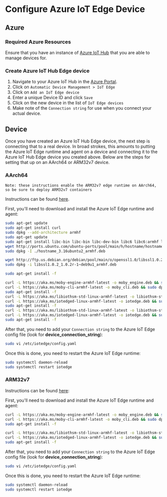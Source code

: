 # Configure Azure IoT Edge Device

## Azure

### Required Azure Resources

Ensure that you have an instance of [Azure IoT Hub](https://ms.portal.azure.com/#create/hub) that you are able to manage devices for.

### Create Azure IoT Hub Edge device

1. Navigate to your Azure IoT Hub in the [Azure Portal](https://ms.portal.azure.com).
1. Click on `Automatic Device Management > IoT Edge`
1. Click on `Add an IoT Edge device`
1. Enter a unique Device ID and click `Save`
1. Click on the new device in the list of `IoT Edge devices`
1. Make note of the `Connection string` for use when you connect your actual device.

## Device

Once you have created an Azure IoT Hub Edge device, the next step is connecting that to a real device.  In broad strokes, this amounts to
putting the Azure IoT Edge runtime and agent on a device and connecting it to the Azure IoT Hub Edge device you created above.  Below are the 
steps for setting that up on an AArch64 or ARM32v7 device.

### AArch64

    Note: these instructions enable the ARM32v7 edge runtime on AArch64, so be sure to deploy ARM32v7 containers

Instructions can be found [here](https://devblogs.microsoft.com/iotdev/a-workaround-to-run-azure-iot-edge-on-arm64-devices/).

First, you'll need to download and install the Azure IoT Edge runtime and agent:

```bash
sudo apt-get update 
sudo apt-get install curl
sudo dpkg --add-architecture armhf
sudo apt-get update
sudo apt-get install libc-bin libc-bin libc-dev-bin libc6 libc6:armhf libc6-dev libgcc1 libgcc1:armhf locales
wget http://ports.ubuntu.com/ubuntu-ports/pool/main/h/hostname/hostname_3.16ubuntu2_armhf.deb
sudo dpkg -I ./hostname_3.16ubuntu2_armhf.deb

wget http://ftp.us.debian.org/debian/pool/main/o/openssl1.0/libssl1.0.2_1.0.2r-1~deb9u1_armhf.deb
sudo dpkg -i libssl1.0.2_1.0.2r-1~deb9u1_armhf.deb

sudo apt-get install -f

curl -L https://aka.ms/moby-engine-armhf-latest -o moby_engine.deb && sudo dpkg -i ./moby_engine.deb
curl -L https://aka.ms/moby-cli-armhf-latest -o moby_cli.deb && sudo dpkg -i ./moby_cli.deb
sudo apt-get install -f
curl -L https://aka.ms/libiothsm-std-linux-armhf-latest -o libiothsm-std.deb && sudo dpkg -i ./libiothsm-std.deb
curl -L https://aka.ms/iotedged-linux-armhf-latest -o iotedge.deb && sudo dpkg -i ./iotedge.deb
sudo apt-get install -f
curl -L https://aka.ms/libiothsm-std-linux-armhf-latest -o libiothsm-std.deb && sudo dpkg -i ./libiothsm-std.deb
curl -L https://aka.ms/iotedged-linux-armhf-latest -o iotedge.deb && sudo dpkg -i ./iotedge.deb
sudo apt-get install -f
```

After that, you need to add your `Connection string` to the Azure IoT Edge config file (look for **device_connection_string**):

```bash
sudo vi /etc/iotedge/config.yaml
```

Once this is done, you need to restart the Azure IoT Edge runtime:

```bash
sudo systemctl daemon-reload
sudo systemctl restart iotedge
```

### ARM32v7

Instructions can be found [here](https://docs.microsoft.com/en-us/azure/iot-edge/how-to-install-iot-edge-linux-arm):

First, you'll need to download and install the Azure IoT Edge runtime and agent:

```bash
curl -L https://aka.ms/moby-engine-armhf-latest -o moby_engine.deb && sudo dpkg -i ./moby_engine.deb
curl -L https://aka.ms/moby-cli-armhf-latest -o moby_cli.deb && sudo dpkg -i ./moby_cli.deb
sudo apt-get install -f

curl -L https://aka.ms/libiothsm-std-linux-armhf-latest -o libiothsm-std.deb && sudo dpkg -i ./libiothsm-std.deb
curl -L https://aka.ms/iotedged-linux-armhf-latest -o iotedge.deb && sudo dpkg -i ./iotedge.deb
sudo apt-get install -f
```

After that, you need to add your `Connection string` to the Azure IoT Edge config file (look for **device_connection_string**):

```bash
sudo vi /etc/iotedge/config.yaml
```

Once this is done, you need to restart the Azure IoT Edge runtime:

```bash
sudo systemctl daemon-reload
sudo systemctl restart iotedge
```
